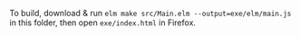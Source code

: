 To build, download & run `elm make src/Main.elm --output=exe/elm/main.js` in this folder, then open `exe/index.html` in Firefox.
